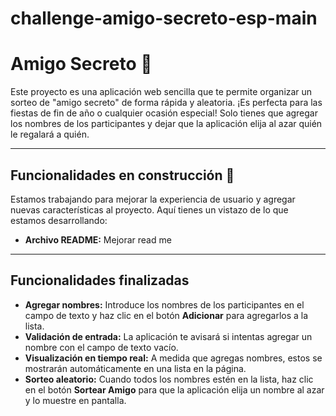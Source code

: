 # challenge-amigo-secreto-esp-main
# Amigo Secreto 🤫

Este proyecto es una aplicación web sencilla que te permite organizar un sorteo de "amigo secreto" de forma rápida y aleatoria. ¡Es perfecta para las fiestas de fin de año o cualquier ocasión especial! Solo tienes que agregar los nombres de los participantes y dejar que la aplicación elija al azar quién le regalará a quién.

---

## Funcionalidades en construcción 🚧

Estamos trabajando para mejorar la experiencia de usuario y agregar nuevas características al proyecto. Aquí tienes un vistazo de lo que estamos desarrollando:

* **Archivo README:** Mejorar read me

---
## Funcionalidades finalizadas 

* **Agregar nombres:** Introduce los nombres de los participantes en el campo de texto y haz clic en el botón **Adicionar** para agregarlos a la lista. 
* **Validación de entrada:** La aplicación te avisará si intentas agregar un nombre con el campo de texto vacío.
* **Visualización en tiempo real:** A medida que agregas nombres, estos se mostrarán automáticamente en una lista en la página.
* **Sorteo aleatorio:** Cuando todos los nombres estén en la lista, haz clic en el botón **Sortear Amigo** para que la aplicación elija un nombre al azar y lo muestre en pantalla.
